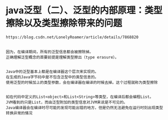 # java泛型（二）、泛型的内部原理：类型擦除以及类型擦除带来的问题

    https://blog.csdn.net/LonelyRoamer/article/details/7868820
    
## 

    因为，在编译期间，所有的泛型信息都会被擦除掉。
    正确理解泛型概念的首要前提是理解类型擦出（type erasure）。
    
    
    Java中的泛型基本上都是在编译器这个层次来实现的。
    在生成的Java字节码中是不包含泛型中的类型信息的。
    使用泛型的时候加上的类型参数，会在编译器在编译的时候去掉。这个过程就称为类型擦除
    
    
    如在代码中定义的List<object>和List<String>等类型，在编译后都会编程List。
    JVM看到的只是List，而由泛型附加的类型信息对JVM来说是不可见的。
    Java编译器会在编译时尽可能的发现可能出错的地方，但是仍然无法避免在运行时刻出现类型转换异常的情况